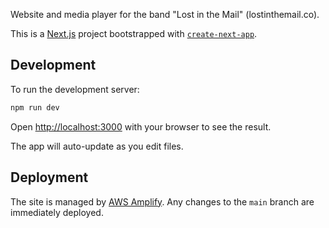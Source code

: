 Website and media player for the band "Lost in the Mail" (lostinthemail.co).

This is a [Next.js](https://nextjs.org/) project bootstrapped with [`create-next-app`](https://github.com/vercel/next.js/tree/canary/packages/create-next-app).

## Development

To run the development server:

```bash
npm run dev
```

Open [http://localhost:3000](http://localhost:3000) with your browser to see the result.

The app will auto-update as you edit files.

## Deployment

The site is managed by [AWS Amplify](https://aws.amazon.com/amplify/). Any changes to the `main` branch are immediately deployed.

